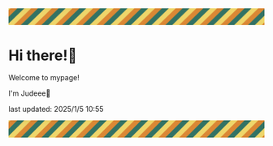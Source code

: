 <!-- Header image -->
<img src="./pokemon/pokemon_40.png" width="1000">

# Hi there!👋

Welcome to mypage!

I'm Judeee🐷

last updated: 2025/1/5 10:55

<!-- Footer image -->
<img src="./pokemon/pokemon_40.png" width="1000">

